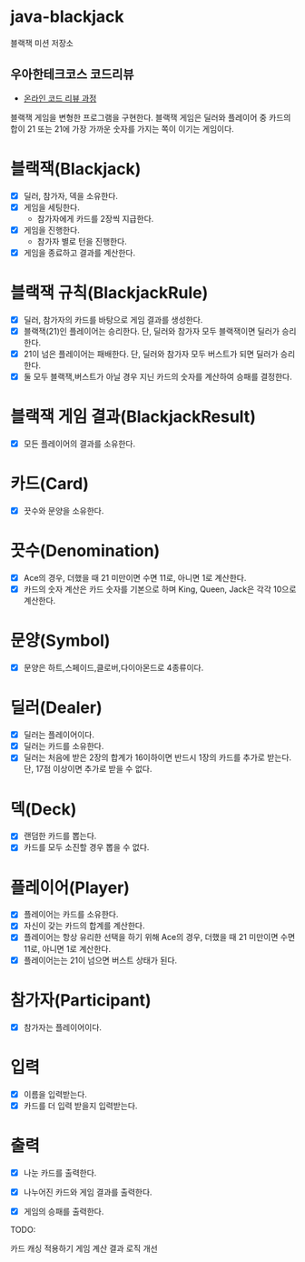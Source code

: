 # java-blackjack

블랙잭 미션 저장소

## 우아한테크코스 코드리뷰

- [온라인 코드 리뷰 과정](https://github.com/woowacourse/woowacourse-docs/blob/master/maincourse/README.md)


블랙잭 게임을 변형한 프로그램을 구현한다. 
블랙잭 게임은 딜러와 플레이어 중 카드의 합이 21 또는 21에 가장 가까운 숫자를 가지는 쪽이 이기는 게임이다.

# 블랙잭(Blackjack)
- [x] 딜러, 참가자, 덱을 소유한다. 
- [x] 게임을 세팅한다. 
  - 참가자에게 카드를 2장씩 지급한다.
- [x] 게임을 진행한다.
  - 참가자 별로 턴을 진행한다.
- [x] 게임을 종료하고 결과를 계산한다.

# 블랙잭 규칙(BlackjackRule)
- [x] 딜러, 참가자의 카드를 바탕으로 게임 결과를 생성한다.
- [x] 블랙잭(21)인 플레이어는 승리한다. 단, 딜러와 참가자 모두 블랙잭이면 딜러가 승리한다.
- [x] 21이 넘은 플레이어는 패배한다. 단, 딜러와 참가자 모두 버스트가 되면 딜러가 승리한다. 
- [x] 둘 모두 블랙잭,버스트가 아닐 경우 지닌 카드의 숫자를 계산하여 승패를 결정한다.

# 블랙잭 게임 결과(BlackjackResult)
- [x] 모든 플레이어의 결과를 소유한다.

# 카드(Card)
- [x] 끗수와 문양을 소유한다.

# 끗수(Denomination)
- [x] Ace의 경우, 더했을 때 21 미만이면 수면 11로, 아니면 1로 계산한다.
- [x] 카드의 숫자 계산은 카드 숫자를 기본으로 하며 King, Queen, Jack은 각각 10으로 계산한다.

# 문양(Symbol)
- [x] 문양은 하트,스페이드,클로버,다이아몬드로 4종류이다.

# 딜러(Dealer)
- [x] 딜러는 플레이어이다.
- [x] 딜러는 카드를 소유한다. 
- [x] 딜러는 처음에 받은 2장의 합계가 16이하이면 반드시 1장의 카드를 추가로 받는다. 단, 17점 이상이면 추가로 받을 수 없다.

# 덱(Deck)
- [x] 랜덤한 카드를 뽑는다.
- [x] 카드를 모두 소진할 경우 뽑을 수 없다.

# 플레이어(Player)
- [x] 플레이어는 카드를 소유한다.
- [x] 자신이 갖는 카드의 합계를 계산한다.
- [x] 플레이어는 항상 유리한 선택을 하기 위해 Ace의 경우, 더했을 때 21 미만이면 수면 11로, 아니면 1로 계산한다.
- [x] 플레이어는는 21이 넘으면 버스트 상태가 된다.

# 참가자(Participant)
- [x] 참가자는 플레이어이다.

# 입력
- [x] 이름을 입력받는다.
- [x] 카드를 더 입력 받을지 입력받는다.

# 출력
- [x] 나눈 카드를 출력한다.
- [x] 나누어진 카드와 게임 결과를 출력한다.
- [x] 게임의 승패를 출력한다.



TODO:

카드 캐싱 적용하기
게임 계산 결과 로직 개선
